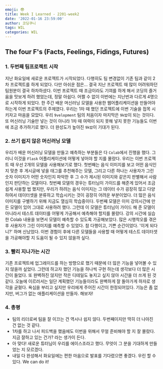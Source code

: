 ```yaml
---
emoji: 😎
title: Week I Learned - 2201-week2
date: '2022-01-16 23:59:00'
author: 코딩쿠니
tags: WIL
categories: WIL
--- 
```


## The four F's (Facts, Feelings, Fidings, Futures)
### 1. 두번째 팀프로젝트 시작
지난 화요일에 새로운 프로젝트가 시작되었다. 다행히도 팀 변경없이 기존 팀과 같이 2차 프로젝트를 하게 되었다. 다만 아쉬운 점은... 결국 지난 프로젝트 때 많이 어려워하던 팀원분이 결국 하차하셨다. 이번 프로젝트 때 조금이라도 기여를 하게 해서 코딩의 즐거움을 맛보게 하려 했었는데, 정말 아쉽다. 어쩔 수 없이 이번에는 지난번과 다르게 4명으로 시작하게 되었다. 한 주간 배운 머신러닝 모델을 사용한 웹어플리케이션을 만들어야 하는게 이번 프로젝트의 주제였다. 우리는 1차 때 했던 프로젝트에 이번 기술을 접목 시키자고 마음을 모았다. 우리 `9velopment` 팀의 처음이자 마지막은 `9k밥`이 되는 것이다. 또 머신러닝 기술만 넣는 것이 아니라 1차 때 여력이 되지 못해 넣지 못한 기능들도 이번에 조금 추가하기로 했다. 더 완성도가 높아진 `9k밥`이 기대가 된다.

### 2. 쓰기 쉽지 않은 머신러닝 모델
우리가 배운 머신러닝 모델을 만들고 예측하는 부분들은 다 `Colab`에서 진행을 했다. 그러니 이것을 `Flask` 어플리케이션에 어떻게 넣어야 할 지를 몰랐다. 우리는 이번 프로젝트 때 우선 2개의 모델을 사용해보기로 했다. 첫번째는 음식 이미지를 보고 어떤 음식인지 맞춘 후 게시글에 넣을 태그를 추천해주는 모델, 그리고 다른 하나는 사용자가 그린 숫자 이미지가 어떤 숫자인지 파악한 후 그 수가 제시된 이미지와 같은지 판별해서 사람인지 판단하는 모델이다. 첫번째 모델의 경우는 튜터님이 가이드를 해준게 있어서 조금 쉽게 사용할 법 했지만, 우리가 하려는 음식 이미지는 그 데이터 수가 굉장히 많고 다양하여서 데이터셋을 분류하고 학습시키는 것이 굉장히 어려운 부분이었다. 더 많은 음식 이미지를 구별하기 위해 지금도 열심히 학습중이다. 두번째 모델은 이미 강의시간에 만든 모델이 있어 그대로 사용하려 했다. 그런데 이 모델은 튜터님이 가이드 해 준 모델이 아니라서 테스트 데이터를 어떻게 가공해서 예측해야 할지를 몰랐다. 강의 시간에 실습한 Colab 내용을 보면서 모델이 예측할 수 있도록 가공해보았다. 많은 시행착오를 겪은 후 사용자가 그린 이미지를 예측할 수 있었다. 참 다행이고, 기쁜 순간이었다. '이게 되다니?' 하며 신났었다. 이번 경험이 후에 다른 모델들을 사용할 때 어떻게 테스트 데이터셋을 가공해야할 지 도움이 될 수 있지 않을까 싶다.

### 3. 빨리 지나가는 시간
기존 프로젝트에 업그레이드를 하는 방향으로 했기 때문에 더 많은 기능을 넣어볼 수 있지 않을까 싶었다. 그런데 하고자 했던 기능을 하나씩 구현 하는데 생각보다 더 많은 시간이 들었다. 또 완벽하진 않지만 작은 디테일도 놓지고 싶지 않아 시간을 더 쓰게 된 것 같다. 오늘에 이르러서는 일단 계획했던 기능들이라도 완벽하게 잘 돌아가게 하자로 생각을 굳혔다. 욕심을 부리고 싶지만 우리에게 주어진 시간이 한정되어있다. 기능은 좀 없지만, 버그가 없는 애플리케이션을 만들자. 해보자!

### 4. 총평
* 팀의 리더로써 팀을 잘 이끄는 건 역시나 쉽지 않다. 두번째이지만 딱히 더 나아진 건 없는 것 같다.
* 1차를 하고 나서 피드백을 했음에도 이번을 위해서 무얼 준비해야 할 지 잘 몰랐다. 지금 잘하고 있는 건가? 라는 생가이 든다.
* 아 맞다! 새로운 튜터님이 우리를 에이스조라고 했다. 무엇이 그 분을 기대하게 만들었는 지 모르겠다.
* 내일 다 완성해서 화요일에는 편한 마음으로 발표를 기다렸으면 좋겠다. 우린 할 수 있다. We can do it!

```toc
```